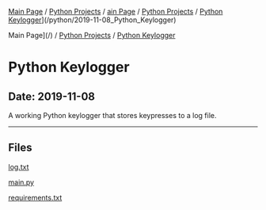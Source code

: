 [Main Page](/) / [Python Projects](/python) / [ain Page](/) / [Python Projects](/python) / [Python Keylogger](/python/2019-11-08_Python_Keylogger)](/python/2019-11-08_Python_Keylogger)

Main Page](/) / [Python Projects](/python) / [Python Keylogger](/python/2019-11-08_Python_Keylogger)

# Python Keylogger

## Date: 2019-11-08

A working Python keylogger that stores keypresses to a log file.

-----

## Files

[log.txt](log.txt)

[main.py](main.py)

[requirements.txt](requirements.txt)